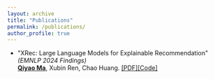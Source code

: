 ```yaml
---
layout: archive
title: "Publications"
permalink: /publications/
author_profile: true
---
```


* "XRec: Large Language Models for Explainable Recommendation" *(EMNLP 2024 Findings)*\
  **<u>Qiyao Ma</u>**, Xubin Ren, Chao Huang. [[PDF]](https://arxiv.org/abs/2406.02377)[[Code]](https://github.com/HKUDS/XRec)
